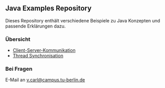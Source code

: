 ## Java Examples Repository

Dieses Repository enthält verschiedene Beispiele zu Java Konzepten und passende Erklärungen dazu.

### Übersicht

- [Client-Server-Kommunikation](https://github.com/valentin-carl/JavaExamples/blob/b6ad0432eb7a25468a3ae3164f45c223a8b1bc6b/pages/ClientServer.md)
- [Thread Synchronisation](https://github.com/valentin-carl/JavaExamples/blob/main/SynchronizedExample/README.md)

### Bei Fragen

E-Mail an [v.carl@campus.tu-berlin.de](mailto:v.carl@campus.tu-berlin.de)
